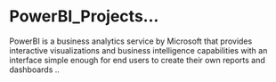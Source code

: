 # PowerBI_Projects...
PowerBI is a business analytics service by Microsoft that provides interactive visualizations and business intelligence capabilities with an interface simple enough for end users to create their own reports and dashboards ..
